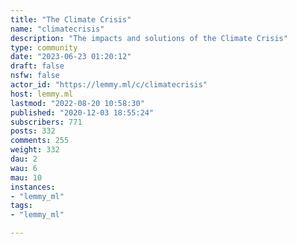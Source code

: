 ```yaml
---
title: "The Climate Crisis" 
name: "climatecrisis"
description: "The impacts and solutions of the Climate Crisis"
type: community
date: "2023-06-23 01:20:12"
draft: false
nsfw: false
actor_id: "https://lemmy.ml/c/climatecrisis"
host: lemmy.ml
lastmod: "2022-08-20 10:58:30"
published: "2020-12-03 18:55:24"
subscribers: 771
posts: 332
comments: 255
weight: 332
dau: 2
wau: 6
mau: 10
instances:
- "lemmy_ml"
tags: 
- "lemmy_ml"

---
```

